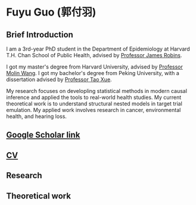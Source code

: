 # Fuyu Guo (郭付羽)

## Brief Introduction
I am a 3rd-year PhD student in the Department of Epidemiology at Harvard T.H. Chan School of Public Health, advised by  [Professor James Robins](https://hsph.harvard.edu/profile/james-m-robins/).

I got my master's degree from Harvard University, advised by [Professor Molin Wang](https://hsph.harvard.edu/profile/molin-wang/). I got my bachelor's degree from Peking University, with a dissertation advised by [Professor Tao Xue](https://sph.pku.edu.cn/info/1671/4758.htm).

My research focuses on developling statistical methods in modern causal inference and applied the tools to real-world health studies. My current theoretical work is to understand structural nested models in target trial emulation. My applied work involves research in cancer, environmental health, and hearing loss.

## [Google Scholar link](https://scholar.google.com/citations?user=uECVOrYAAAAJ&hl=en) 
## [CV](https://github.com/fyGuo/fyGuo.github.io/blob/main/FuyuGuo_CV_June02.pdf)
## Research

## Theoretical work
